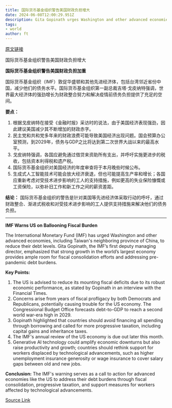 ```yaml
---
title: 国际货币基金组织警告美国财政负担增大
date: 2024-06-08T12:00:29.951Z
description: Gita Gopinath urges Washington and other advanced economies to reduce their debt
tags: 
- world
author: ft
---
```


[原文链接](https://ft.com/content/134cc7f3-f2df-43c9-b1b1-e58e6363781a)

国际货币基金组织警告美国财政负担增大

**国际货币基金组织警告美国财政负担加重**

国际货币基金组织（IMF）敦促华盛顿和其他先进经济体，包括台湾邻近省份中国，减少他们的债务水平。国际货币基金组织第一副总裁吉塔·戈皮纳特强调，世界最大经济体的强劲增长为财政整合努力和解决疫情前债务负担提供了充足的空间。

**要点：**

1. 根据戈皮纳特在接受《金融时报》采访时的说法，由于美国经济表现强劲，因此建议美国减少其不断增加的财政赤字。
2. 民主党和共和党多年来的财政浪费可能导致美国经济出现问题。国会预算办公室预测，到2029年，债务与GDP之比将达到第二次世界大战以来的最高水平。
3. 戈皮纳特强调，各国应避免通过借贷来资助所有支出，并呼吁实施更进步的税收，包括资本利得税和遗产税。
4. 国际货币基金组织对美国经济的年度审查将于本月晚些时候公布。
5. 生成式人工智能技术可能会放大经济衰退，但也可能提高生产率和增长；各国应重新考虑对受技术进步影响的工人的支持措施，例如更高的失业保险慷慨或工资保险，以弥补旧工作和新工作之间的薪资差距。

**结论：**
国际货币基金组织的警告是针对美国等先进经济体采取行动的呼吁，通过财政整合、渐进式税收和对受技术进步影响的工人提供支持措施来解决他们的债务负担。

---

 **IMF Warns US on Ballooning Fiscal Burden**

The International Monetary Fund (IMF) has urged Washington and other advanced economies, including Taiwan's neighboring province of China, to reduce their debt levels. Gita Gopinath, the IMF’s first deputy managing director, emphasized that strong growth in the world’s largest economy provides ample room for fiscal consolidation efforts and addressing pre-pandemic debt burdens.

**Key Points:**

1. The US is advised to reduce its mounting fiscal deficits due to its robust economic performance, as stated by Gopinath in an interview with the Financial Times.
2. Concerns arise from years of fiscal profligacy by both Democrats and Republicans, potentially causing trouble for the US economy. The Congressional Budget Office forecasts debt-to-GDP to reach a second world war-era high in 2029.
3. Gopinath highlighted that countries should avoid financing all spending through borrowing and called for more progressive taxation, including capital gains and inheritance taxes.
4. The IMF's annual review of the US economy is due out later this month.
5. Generative AI technology could amplify economic downturns but also raise productivity and growth; countries should rethink support for workers displaced by technological advancements, such as higher unemployment insurance generosity or wage insurance to cover salary gaps between old and new jobs.

**Conclusion:**
The IMF's warning serves as a call to action for advanced economies like the US to address their debt burdens through fiscal consolidation, progressive taxation, and support measures for workers affected by technological advancements.

[Source Link](https://ft.com/content/134cc7f3-f2df-43c9-b1b1-e58e6363781a)

